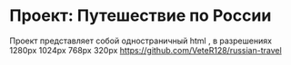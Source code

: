 # Проект: Путешествие по России

Проект представляет собой одностраничный html , в разрешениях 1280px 1024px 768px 320px
https://github.com/VeteR128/russian-travel
